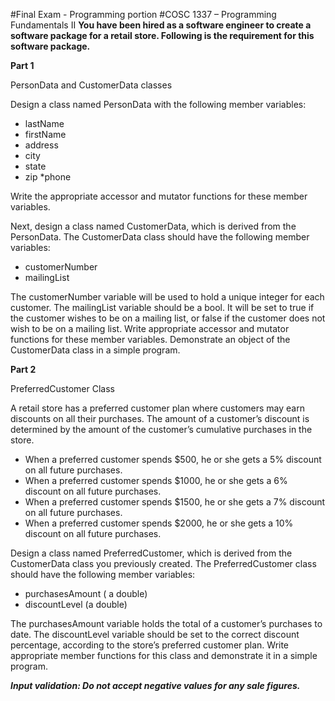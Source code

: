 #Final Exam - Programming portion
#COSC 1337 – Programming Fundamentals II
<b>You have been hired as a software engineer to create a
software package for a retail store. Following is the
requirement for this software package.</b>

<b>Part 1</b>

PersonData and CustomerData classes

Design a class named PersonData with the following member
variables:
* lastName
* firstName
* address
* city
* state
* zip
*phone

Write the appropriate accessor and mutator functions for these
member variables.

Next, design a class named CustomerData, which is derived
from the PersonData. The CustomerData class should have the
following member variables:
* customerNumber
*   mailingList

The customerNumber variable will be used to hold a unique
integer for each customer. The mailingList variable should be a
bool. It will be set to true if the customer wishes to be on a
mailing list, or false if the customer does not wish to be on a
mailing list. Write appropriate accessor and mutator functions
for these member variables. Demonstrate an object of the
CustomerData class in a simple program.

<b>Part 2</b>

PreferredCustomer Class

A retail store has a preferred customer plan where customers
may earn discounts on all their purchases. The amount of a
customer’s discount is determined by the amount of the
customer’s cumulative purchases in the store.
* When a preferred customer spends $500, he or she gets a
5% discount on all future purchases.
* When a preferred customer spends $1000, he or she gets a
6% discount on all future purchases.
* When a preferred customer spends $1500, he or she gets a
7% discount on all future purchases.
* When a preferred customer spends $2000, he or she gets a
10% discount on all future purchases.

Design a class named PreferredCustomer, which is derived from
the CustomerData class you previously created. The
PreferredCustomer class should have the following member
variables:
* purchasesAmount ( a double)
* discountLevel (a double)

The purchasesAmount variable holds the total of a customer’s
purchases to date. The discountLevel variable should be set to
the correct discount percentage, according to the store’s
preferred customer plan. Write appropriate member functions
for this class and demonstrate it in a simple program.

<b><i>Input validation: Do not accept negative values for any sale
figures.</b></i>
